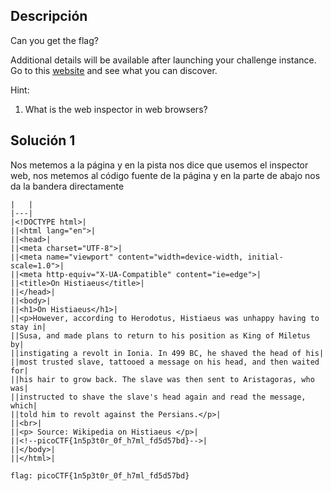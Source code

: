 ## Descripción 
Can you get the flag?

Additional details will be available after launching your challenge instance.
Go to this [website](http://saturn.picoctf.net:59111/) and see what you can discover.

Hint:
1. What is the web inspector in web browsers?
## Solución 1

Nos metemos a la página y en la pista nos dice que usemos el inspector web, nos metemos al código fuente de la página y en la parte de abajo nos da la bandera directamente

```
|   |
|---|
|<!DOCTYPE html>|
||<html lang="en">|
||<head>|
||<meta charset="UTF-8">|
||<meta name="viewport" content="width=device-width, initial-scale=1.0">|
||<meta http-equiv="X-UA-Compatible" content="ie=edge">|
||<title>On Histiaeus</title>|
||</head>|
||<body>|
||<h1>On Histiaeus</h1>|
||<p>However, according to Herodotus, Histiaeus was unhappy having to stay in|
||Susa, and made plans to return to his position as King of Miletus by|
||instigating a revolt in Ionia. In 499 BC, he shaved the head of his|
||most trusted slave, tattooed a message on his head, and then waited for|
||his hair to grow back. The slave was then sent to Aristagoras, who was|
||instructed to shave the slave's head again and read the message, which|
||told him to revolt against the Persians.</p>|
||<br>|
||<p> Source: Wikipedia on Histiaeus </p>|
||<!--picoCTF{1n5p3t0r_0f_h7ml_fd5d57bd}-->|
||</body>|
||</html>|

flag: picoCTF{1n5p3t0r_0f_h7ml_fd5d57bd}
```
